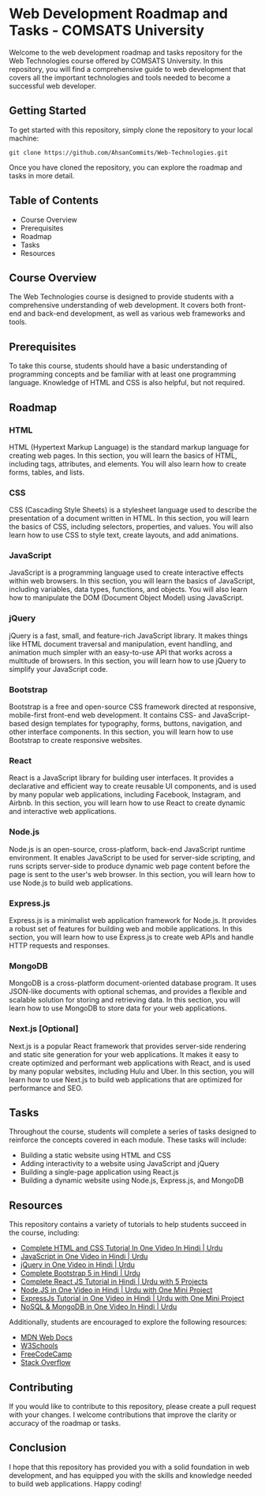 <h1>Web Development Roadmap and Tasks - COMSATS University</h1>
<p>Welcome to the web development roadmap and tasks repository for the Web Technologies course offered by COMSATS University. In this repository, you will find a comprehensive guide to web development that covers all the important technologies and tools needed to become a successful web developer.</p>
<h2>Getting Started</h2>
<p>To get started with this repository, simply clone the repository to your local machine:</p>
<pre><code>git clone https://github.com/AhsanCommits/Web-Technologies.git</code></pre>
<p>Once you have cloned the repository, you can explore the roadmap and tasks in more detail.</p>
<h2>Table of Contents</h2>
<ul>
    <li>Course Overview</li>
    <li>Prerequisites</li>
    <li>Roadmap</li>
    <li>Tasks</li>
    <li>Resources</li>
</ul>
<h2>Course Overview</h2>
<p>The Web Technologies course is designed to provide students with a comprehensive understanding of web development. It covers both front-end and back-end development, as well as various web frameworks and tools.</p>
<h2>Prerequisites</h2>
<p>To take this course, students should have a basic understanding of programming concepts and be familiar with at least one programming language. Knowledge of HTML and CSS is also helpful, but not required.</p>
<h2>Roadmap</h2>
<h3>HTML</h3>
<p>HTML (Hypertext Markup Language) is the standard markup language for creating web pages. In this section, you will learn the basics of HTML, including tags, attributes, and elements. You will also learn how to create forms, tables, and lists.</p>
<h3>CSS</h3>
<p>CSS (Cascading Style Sheets) is a stylesheet language used to describe the presentation of a document written in HTML. In this section, you will learn the basics of CSS, including selectors, properties, and values. You will also learn how to use CSS to style text, create layouts, and add animations.</p>
<h3>JavaScript</h2>
<p>JavaScript is a programming language used to create interactive effects within web browsers. In this section, you will learn the basics of JavaScript, including variables, data types, functions, and objects. You will also learn how to manipulate the DOM (Document Object Model) using JavaScript.
</p>
<h3>jQuery</h3>
<p>jQuery is a fast, small, and feature-rich JavaScript library. It makes things like HTML document traversal and manipulation, event handling, and animation much simpler with an easy-to-use API that works across a multitude of browsers. In this section, you will learn how to use jQuery to simplify your JavaScript code.</p>
<h3>Bootstrap</h3>
<p>Bootstrap is a free and open-source CSS framework directed at responsive, mobile-first front-end web development. It contains CSS- and JavaScript-based design templates for typography, forms, buttons, navigation, and other interface components. In this section, you will learn how to use Bootstrap to create responsive websites.</p>
<h3>React</h3>
<p>React is a JavaScript library for building user interfaces. It provides a declarative and efficient way to create reusable UI components, and is used by many popular web applications, including Facebook, Instagram, and Airbnb. In this section, you will learn how to use React to create dynamic and interactive web applications.</p>
<h3>Node.js</h3>
<p>Node.js is an open-source, cross-platform, back-end JavaScript runtime environment. It enables JavaScript to be used for server-side scripting, and runs scripts server-side to produce dynamic web page content before the page is sent to the user's web browser. In this section, you will learn how to use Node.js to build web applications.</p>
<h3>Express.js</h3>
<p>Express.js is a minimalist web application framework for Node.js. It provides a robust set of features for building web and mobile applications. In this section, you will learn how to use Express.js to create web APIs and handle HTTP requests and responses.</p>
<h3>MongoDB</h3>
<p>MongoDB is a cross-platform document-oriented database program. It uses JSON-like documents with optional schemas, and provides a flexible and scalable solution for storing and retrieving data. In this section, you will learn how to use MongoDB to store data for your web applications.</p>
<h3>Next.js [Optional]</h3>
<p>Next.js is a popular React framework that provides server-side rendering and static site generation for your web applications. It makes it easy to create optimized and performant web applications with React, and is used by many popular websites, including Hulu and Uber. In this section, you will learn how to use Next.js to build web applications that are optimized for performance and SEO.</p>
<h2>Tasks</h2>
<p>Throughout the course, students will complete a series of tasks designed to reinforce the concepts covered in each module. These tasks will include:</p>
<ul>
    <li>Building a static website using HTML and CSS</li>
    <li>Adding interactivity to a website using JavaScript and jQuery</li>
    <li>Building a single-page application using React.js</li>
    <li>Building a dynamic website using Node.js, Express.js, and MongoDB</li>
</ul>
<h2>Resources</h2>
<p>This repository contains a variety of tutorials to help students succeed in the course, including:</p>
<ul>
    <li><a href="https://youtu.be/5p8e2ZkbOFU">Complete HTML and CSS Tutorial In One Video In Hindi | Urdu</a></li>
    <li><a href="https://youtu.be/PODgPW-hbfU">JavaScript in One Video in Hindi | Urdu</a></li>
    <li><a href="https://youtu.be/PNvyPEQ0y-I">jQuery in One Video in Hindi | Urdu</a></li>
    <li><a href="https://youtu.be/Qb8DLdSYBAo">Complete Bootstrap 5 in Hindi | Urdu</a></li>
    <li><a href="https://youtu.be/EHTWMpD6S_0">Complete React JS Tutorial in Hindi | Urdu with 5 Projects</a></li>
    <li><a href="https://youtu.be/ipnWAKoiBtY">Node.JS in One Video in Hindi | Urdu with One Mini Project</a></li>
    <li><a href="https://youtu.be/AX1AP83CuK4">ExpressJs Tutorial in One Video in Hindi | Urdu with One Mini Project</a></li>
    <li><a href="https://youtu.be/hv7Y-Ct9sE4">NoSQL & MongoDB in One Video In Hindi | Urdu</a></li>
</ul>
<p>Additionally, students are encouraged to explore the following resources:</p>
<ul>
    <li><a href="https://developer.mozilla.org/en-US/">MDN Web Docs</a></li>
    <li><a href="https://www.w3schools.com/">W3Schools</a></li>
    <li><a href="https://www.freecodecamp.org/">FreeCodeCamp</a></li>
    <li><a href="https://stackoverflow.com/">Stack Overflow</a></li>
</ul>
<h2>Contributing</h2>
<p>If you would like to contribute to this repository, please create a pull request with your changes. I welcome contributions that improve the clarity or accuracy of the roadmap or tasks.</p>
<h2>Conclusion</h2>
<p>I hope that this repository has provided you with a solid foundation in web development, and has equipped you with the skills and knowledge needed to build web applications. Happy coding!</p>
